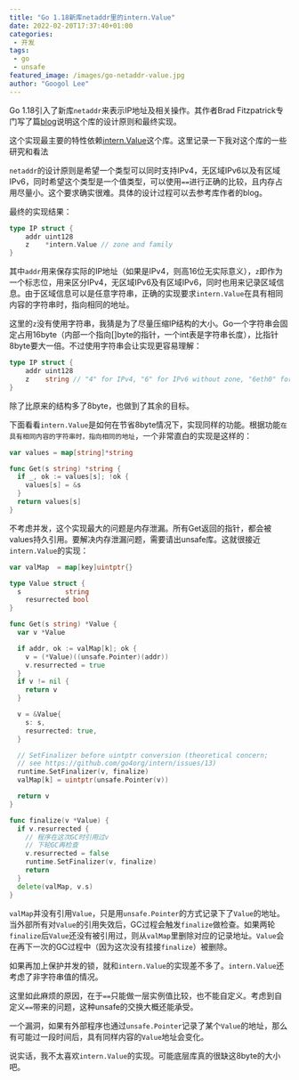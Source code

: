```yaml
---
title: "Go 1.18新库netaddr里的intern.Value"
date: 2022-02-20T17:37:40+01:00
categories:
 - 开发
tags:
 - go
 - unsafe
featured_image: /images/go-netaddr-value.jpg
author: "Googol Lee"
---
```


Go 1.18引入了新库`netaddr`来表示IP地址及相关操作。其作者Brad Fitzpatrick专门写了篇[blog](https://tailscale.com/blog/netaddr-new-ip-type-for-go/)说明这个库的设计原则和最终实现。

这个实现最主要的特性依赖[intern.Value](https://pkg.go.dev/go4.org/intern)这个库。这里记录一下我对这个库的一些研究和看法

<!--more-->

`netaddr`的设计原则是希望一个类型可以同时支持IPv4，无区域IPv6以及有区域IPv6，同时希望这个类型是一个值类型，可以使用`==`进行正确的比较，且内存占用尽量小。这个要求确实很难。具体的设计过程可以去参考库作者的blog。

最终的实现结果：

```go
type IP struct {
    addr uint128
    z    *intern.Value // zone and family
}
```

其中`addr`用来保存实际的IP地址（如果是IPv4，则高16位无实际意义），`z`即作为一个标志位，用来区分IPv4，无区域IPv6及有区域IPv6，同时也用来记录区域信息。由于区域信息可以是任意字符串，正确的实现要求`intern.Value`在具有相同内容的字符串时，指向相同的地址。

这里的`z`没有使用字符串，我猜是为了尽量压缩IP结构的大小。Go一个字符串会固定占用16byte（内部一个指向[]byte的指针，一个int表是字符串长度），比指针8byte要大一倍。不过使用字符串会让实现更容易理解：

```go
type IP struct {
    addr uint128
    z    string // "4" for IPv4, "6" for IPv6 without zone, "6eth0" for IPv6 with zone 'eth0'.
}
```

除了比原来的结构多了8byte，也做到了其余的目标。

下面看看`intern.Value`是如何在节省8byte情况下，实现同样的功能。根据功能`在具有相同内容的字符串时，指向相同的地址`，一个非常直白的实现是这样的：

```go
var values = map[string]*string

func Get(s string) *string {
  if _, ok := values[s]; !ok {
    values[s] = &s
  }
  return values[s]
}
```

不考虑并发，这个实现最大的问题是内存泄漏。所有Get返回的指针，都会被values持久引用。要解决内存泄漏问题，需要请出unsafe库。这就很接近`intern.Value`的实现：

```go
var valMap  = map[key]uintptr{}

type Value struct {
  s           string
	resurrected bool
}

func Get(s string) *Value {
  var v *Value

  if addr, ok := valMap[k]; ok {
    v = (*Value)((unsafe.Pointer)(addr))
    v.resurrected = true
  }
  if v != nil {
    return v
  }

  v = &Value{
    s: s,
    resurrected: true,
  }

  // SetFinalizer before uintptr conversion (theoretical concern;
  // see https://github.com/go4org/intern/issues/13)
  runtime.SetFinalizer(v, finalize)
  valMap[k] = uintptr(unsafe.Pointer(v))

  return v
}

func finalize(v *Value) {
  if v.resurrected {
    // 程序在这次GC时引用过v
    // 下轮GC再检查
    v.resurrected = false
    runtime.SetFinalizer(v, finalize)
    return
  }
  delete(valMap, v.s)
}
```

`valMap`并没有引用`Value`，只是用`unsafe.Pointer`的方式记录下了`Value`的地址。当外部所有对`Value`的引用失效后，GC过程会触发`finalize`做检查。如果两轮`finalize`后`Value`还没有被引用过，则从`valMap`里删除对应的记录地址。`Value`会在再下一次的GC过程中（因为这次没有挂接`finalize`）被删除。

如果再加上保护并发的锁，就和`intern.Value`的实现差不多了。`intern.Value`还考虑了非字符串值的情况。

这里如此麻烦的原因，在于`==`只能做一层实例值比较，也不能自定义。考虑到自定义`==`带来的问题，这种unsafe的交换大概还能承受。

一个漏洞，如果有外部程序也通过`unsafe.Pointer`记录了某个`Value`的地址，那么有可能过一段时间后，具有同样内容的`Value`地址会变化。

说实话，我不太喜欢`intern.Value`的实现。可能底层库真的很缺这8byte的大小吧。
